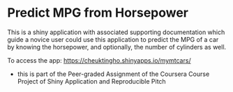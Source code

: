 # Predict MPG from Horsepower

This is a shiny application with associated supporting documentation which guide a novice user could use this application to predict the MPG of a car by knowing the horsepower, and optionally, the number of cylinders as well.

To access the app: https://cheuktingho.shinyapps.io/mymtcars/

* this is part of the Peer-graded Assignment of the Coursera Course Project of Shiny Application and Reproducible Pitch